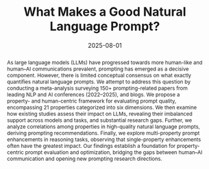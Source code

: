 ---
title: "What Makes a Good Natural Language Prompt?"
subtitle: ""
authors:
- long
- duy
- hai
- Kenji Kawaguchi
- Nancy F. Chen
- Shafiq Joty
- min

doi: ""

# Schedule page publish date (NOT publication's date).
date: '2025-08-01'
publishDate: '2025-08'
publication_types: ['paper-conference']

# Publication name and optional abbreviated publication name.
publication: In *63nd Annual Meeting of the Association for Computational Linguistics (Volume 1, Long Papers), Vienna, Austria, July 27–August 1st, 2025*

abstract: "As large language models (LLMs) have progressed towards more human-like and human–AI communications prevalent, prompting has emerged as a decisive component. However, there is limited conceptual consensus on what exactly quantifies natural language prompts. We attempt to address this question by conducting a meta-analysis surveying 150+ prompting-related papers from leading NLP and AI conferences (2022–2025), and blogs. We propose a property- and human-centric framework for evaluating prompt quality, encompassing 21 properties categorized into six dimensions. We then examine how existing studies assess their impact on LLMs, revealing their imbalanced support across models and tasks, and substantial research gaps. Further, we analyze correlations among properties in high-quality natural language prompts, deriving prompting recommendations. Finally, we explore multi-property prompt enhancements in reasoning tasks, observing that single-property enhancements often have the greatest impact. Our findings establish a foundation for property-centric prompt evaluation and optimization, bridging the gaps between human–AI communication and opening new prompting research directions."

# Display this page in the Featured widget?
featured: true

url_pdf: 'https://aclanthology.org/2025.acl-long.292.pdf'
url_code: ''
url_dataset: ''
url_poster: ''
url_project: ''
url_slides: ''
url_source: ''
url_video: ''

image:
  preview_only: false
---